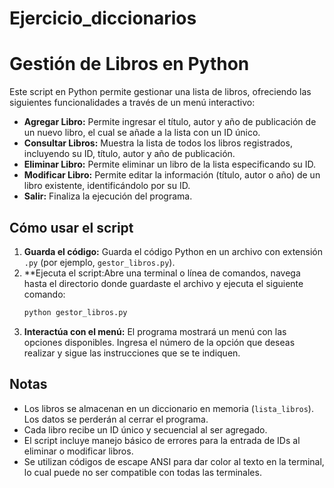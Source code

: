 # Ejercicio_diccionarios
# Gestión de Libros en Python

Este script en Python permite gestionar una lista de libros, ofreciendo las siguientes funcionalidades a través de un menú interactivo:

* **Agregar Libro:** Permite ingresar el título, autor y año de publicación de un nuevo libro, el cual se añade a la lista con un ID único.
* **Consultar Libros:** Muestra la lista de todos los libros registrados, incluyendo su ID, título, autor y año de publicación.
* **Eliminar Libro:** Permite eliminar un libro de la lista especificando su ID.
* **Modificar Libro:** Permite editar la información (título, autor o año) de un libro existente, identificándolo por su ID.
* **Salir:** Finaliza la ejecución del programa.

## Cómo usar el script

1.  **Guarda el código:** Guarda el código Python en un archivo con extensión `.py` (por ejemplo, `gestor_libros.py`).
2.  **Ejecuta el script:Abre una terminal o línea de comandos, navega hasta el directorio donde guardaste el archivo y ejecuta el siguiente comando:
    ```bash
    python gestor_libros.py
    ```
3.  **Interactúa con el menú:** El programa mostrará un menú con las opciones disponibles. Ingresa el número de la opción que deseas realizar y sigue las instrucciones que se te indiquen.

## Notas

* Los libros se almacenan en un diccionario en memoria (`lista_libros`). Los datos se perderán al cerrar el programa.
* Cada libro recibe un ID único y secuencial al ser agregado.
* El script incluye manejo básico de errores para la entrada de IDs al eliminar o modificar libros.
* Se utilizan códigos de escape ANSI para dar color al texto en la terminal, lo cual puede no ser compatible con todas las terminales.
